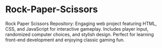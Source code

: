 # Rock-Paper-Scissors
Rock Paper Scissors Repository: Engaging web project featuring HTML, CSS, and JavaScript for interactive gameplay. Includes player input, randomized computer choices, and stylish design. Perfect for learning front-end development and enjoying classic gaming fun.
